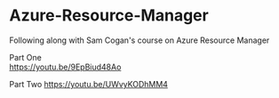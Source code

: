 # Azure-Resource-Manager   

Following along with Sam Cogan's course on Azure Resource Manager

Part One   
https://youtu.be/9EpBiud48Ao

Part Two
https://youtu.be/UWvyKODhMM4